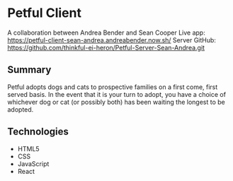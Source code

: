 # Petful Client
A collaboration between Andrea Bender and Sean Cooper
Live app: https://petful-client-sean-andrea.andreabender.now.sh/
Server GitHub: https://github.com/thinkful-ei-heron/Petful-Server-Sean-Andrea.git

## Summary
Petful adopts dogs and cats to prospective families on a first come, first served basis.
In the event that it is your turn to adopt, you have a choice of whichever dog or cat (or possibly both) has been waiting the longest to be adopted.

## Technologies
- HTML5
- CSS
- JavaScript
- React


